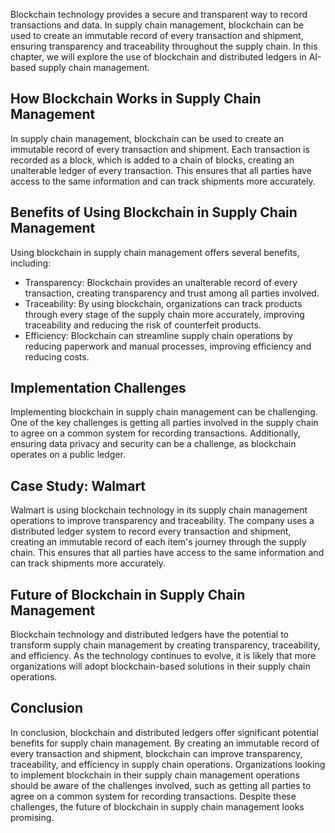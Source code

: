 
Blockchain technology provides a secure and transparent way to record transactions and data. In supply chain management, blockchain can be used to create an immutable record of every transaction and shipment, ensuring transparency and traceability throughout the supply chain. In this chapter, we will explore the use of blockchain and distributed ledgers in AI-based supply chain management.

How Blockchain Works in Supply Chain Management
-----------------------------------------------

In supply chain management, blockchain can be used to create an immutable record of every transaction and shipment. Each transaction is recorded as a block, which is added to a chain of blocks, creating an unalterable ledger of every transaction. This ensures that all parties have access to the same information and can track shipments more accurately.

Benefits of Using Blockchain in Supply Chain Management
-------------------------------------------------------

Using blockchain in supply chain management offers several benefits, including:

* Transparency: Blockchain provides an unalterable record of every transaction, creating transparency and trust among all parties involved.
* Traceability: By using blockchain, organizations can track products through every stage of the supply chain more accurately, improving traceability and reducing the risk of counterfeit products.
* Efficiency: Blockchain can streamline supply chain operations by reducing paperwork and manual processes, improving efficiency and reducing costs.

Implementation Challenges
-------------------------

Implementing blockchain in supply chain management can be challenging. One of the key challenges is getting all parties involved in the supply chain to agree on a common system for recording transactions. Additionally, ensuring data privacy and security can be a challenge, as blockchain operates on a public ledger.

Case Study: Walmart
-------------------

Walmart is using blockchain technology in its supply chain management operations to improve transparency and traceability. The company uses a distributed ledger system to record every transaction and shipment, creating an immutable record of each item's journey through the supply chain. This ensures that all parties have access to the same information and can track shipments more accurately.

Future of Blockchain in Supply Chain Management
-----------------------------------------------

Blockchain technology and distributed ledgers have the potential to transform supply chain management by creating transparency, traceability, and efficiency. As the technology continues to evolve, it is likely that more organizations will adopt blockchain-based solutions in their supply chain operations.

Conclusion
----------

In conclusion, blockchain and distributed ledgers offer significant potential benefits for supply chain management. By creating an immutable record of every transaction and shipment, blockchain can improve transparency, traceability, and efficiency in supply chain operations. Organizations looking to implement blockchain in their supply chain management operations should be aware of the challenges involved, such as getting all parties to agree on a common system for recording transactions. Despite these challenges, the future of blockchain in supply chain management looks promising.
